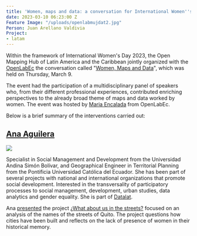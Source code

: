 ```yaml
---
title: 'Women, maps and data: a conversation for International Women''s Day'
date: 2023-03-10 06:23:00 Z
Feature Image: "/uploads/openlabmujdat2.jpg"
Person: Juan Arellano Valdivia
Project:
- latam
---
```


Within the framework of International Women's Day 2023, the Open Mapping Hub of Latin America and the Caribbean jointly organized with the [OpenLabEc](https://openlab.ec/) the conversation called "[Women, Maps and Data](https://openlab.ec/actividad/conversatorio-mujeres-mapas-y-datos#no-back)", which was held on Thursday, March 9.

The event had the participation of a multidisciplinary panel of speakers who, from their different professional experiences, contributed enriching perspectives to the already broad theme of maps and data worked by women. The event was hosted by [Maria Encalada](https://www.derechosdigitales.org/equipo/maria-encalada/) from OpenLabEc.

Below is a brief summary of the interventions carried out:

## **[Ana Aguilera](https://twitter.com/anabaguilera)**

**![](https://lh4.googleusercontent.com/gPKRSTj5Avpm92ORLX2UmmrR9NnjBH4OEb-utCZlb-tGPLbiN8PiVNwamNcTXVNwzvP8zKYF0Bj3iW3mnkQNmntnf29d030JsYm34ir1NWYsAyVPy4UXBo6wxCFpLYDU2ODgTbxRFhbLMbrIicqN3sU)**

Specialist in Social Management and Development from the Universidad Andina Simón Bolívar, and Geographical Engineer in Territorial Planning from the Pontificia Universidad Católica del Ecuador. She has been part of several projects with national and international organizations that promote social development. Interested in the transversality of participatory processes to social management, development, urban studies, data analytics and gender equality. She is part of [Datalat](https://datalat.org/).

Ana [presented](https://twitter.com/OpenlabEc/status/1633975580252045313) the project [¿What about us in the streets?](https://diverciudades.com/y-nosotras-en-las-calles/) focused on an analysis of the names of the streets of Quito. The project questions how cities have been built and reflects on the lack of presence of women in their historical memory.